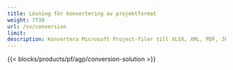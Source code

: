 ```yaml
---
title: Lösning för konvertering av projektformat 
weight: 7730
url: /sv/conversion
limit: 
description: Konvertera Microsoft Project-filer till XLSX, XML, PDF, JPEG, PNG, BMP, TIFF, SVG, TXT och HTML
---
```


{{< blocks/products/pf/agp/conversion-solution >}} 